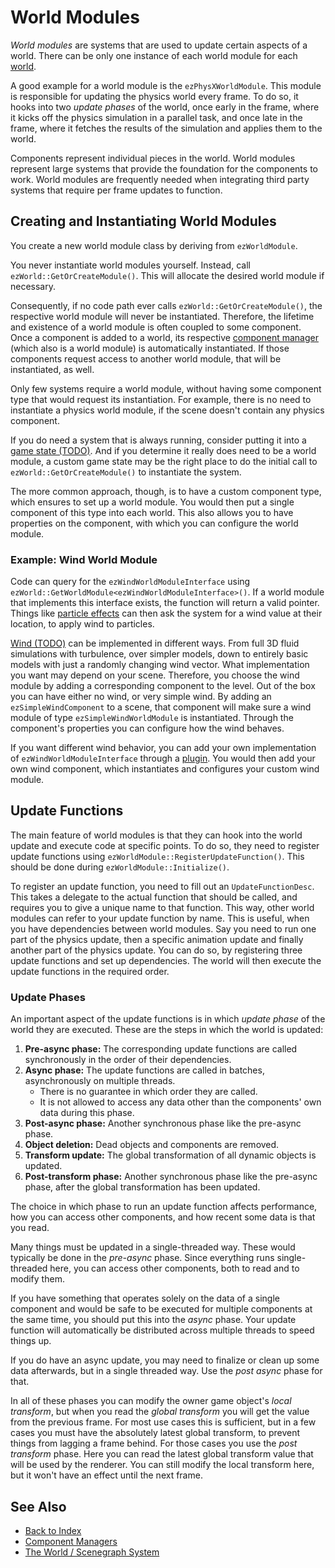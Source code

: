 # World Modules

*World modules* are systems that are used to update certain aspects of a world. There can be only one instance of each world module for each [world](worlds.md).

A good example for a world module is the `ezPhysXWorldModule`. This module is responsible for updating the physics world every frame. To do so, it hooks into two *update phases* of the world, once early in the frame, where it kicks off the physics simulation in a parallel task, and once late in the frame, where it fetches the results of the simulation and applies them to the world.

Components represent individual pieces in the world. World modules represent large systems that provide the foundation for the components to work. World modules are frequently needed when integrating third party systems that require per frame updates to function.

## Creating and Instantiating World Modules

You create a new world module class by deriving from `ezWorldModule`.

You never instantiate world modules yourself. Instead, call `ezWorld::GetOrCreateModule()`. This will allocate the desired world module if necessary.

Consequently, if no code path ever calls `ezWorld::GetOrCreateModule()`, the respective world module will never be instantiated. Therefore, the lifetime and existence of a world module is often coupled to some component. Once a component is added to a world, its respective [component manager](component-managers.md) (which also is a world module) is automatically instantiated. If those components request access to another world module, that will be instantiated, as well.

Only few systems require a world module, without having some component type that would request its instantiation. For example, there is no need to instantiate a physics world module, if the scene doesn't contain any physics component.

If you do need a system that is always running, consider putting it into a [game state (TODO)](../application/game-state.md). And if you determine it really does need to be a world module, a custom game state may be the right place to do the initial call to `ezWorld::GetOrCreateModule()` to instantiate the system.

The more common approach, though, is to have a custom component type, which ensures to set up a world module. You would then put a single component of this type into each world. This also allows you to have properties on the component, with which you can configure the world module.

### Example: Wind World Module

Code can query for the `ezWindWorldModuleInterface` using `ezWorld::GetWorldModule<ezWindWorldModuleInterface>()`. If a world module that implements this interface exists, the function will return a valid pointer. Things like [particle effects](../../effects/particle-effects/particle-effects-overview.md) can then ask the system for a wind value at their location, to apply wind to particles.

[Wind (TODO)](../../effects/wind.md) can be implemented in different ways. From full 3D fluid simulations with turbulence, over simpler models, down to entirely basic models with just a randomly changing wind vector. What implementation you want may depend on your scene. Therefore, you choose the wind module by adding a corresponding component to the level. Out of the box you can have either no wind, or very simple wind. By adding an `ezSimpleWindComponent` to a scene, that component will make sure a wind module of type `ezSimpleWindWorldModule` is instantiated. Through the component's properties you can configure how the wind behaves.

If you want different wind behavior, you can add your own implementation of `ezWindWorldModuleInterface` through a [plugin](../../custom-code/cpp/engine-plugins.md). You would then add your own wind component, which instantiates and configures your custom wind module.

## Update Functions

The main feature of world modules is that they can hook into the world update and execute code at specific points. To do so, they need to register update functions using `ezWorldModule::RegisterUpdateFunction()`. This should be done during `ezWorldModule::Initialize()`.

To register an update function, you need to fill out an `UpdateFunctionDesc`. This takes a delegate to the actual function that should be called, and requires you to give a unique name to that function. This way, other world modules can refer to your update function by name. This is useful, when you have dependencies between world modules. Say you need to run one part of the physics update, then a specific animation update and finally another part of the physics update. You can do so, by registering three update functions and set up dependencies. The world will then execute the update functions in the required order.

### Update Phases

An important aspect of the update functions is in which *update phase* of the world they are executed. These are the steps in which the world is updated:

1. **Pre-async phase:** The corresponding update functions are called synchronously in the order of their dependencies.
1. **Async phase:** The update functions are called in batches, asynchronously on multiple threads.
   * There is no guarantee in which order they are called.
   * It is not allowed to access any data other than the components' own data during this phase.
1. **Post-async phase:** Another synchronous phase like the pre-async phase.
1. **Object deletion:** Dead objects and components are removed.
1. **Transform update:** The global transformation of all dynamic objects is updated.
1. **Post-transform phase:** Another synchronous phase like the pre-async phase, after the global transformation has been updated.

The choice in which phase to run an update function affects performance, how you can access other components, and how recent some data is that you read.

Many things must be updated in a single-threaded way. These would typically be done in the *pre-async* phase. Since everything runs single-threaded here, you can access other components, both to read and to modify them.

If you have something that operates solely on the data of a single component and would be safe to be executed for multiple components at the same time, you should put this into the *async* phase. Your update function will automatically be distributed across multiple threads to speed things up.

If you do have an async update, you may need to finalize or clean up some data afterwards, but in a single threaded way. Use the *post async* phase for that.

In all of these phases you can modify the owner game object's *local transform*, but when you read the *global transform* you will get the value from the previous frame. For most use cases this is sufficient, but in a few cases you must have the absolutely latest global transform, to prevent things from lagging a frame behind. For those cases you use the *post transform* phase. Here you can read the latest global transform value that will be used by the renderer. You can still modify the local transform here, but it won't have an effect until the next frame.

## See Also

* [Back to Index](../../index.md)
* [Component Managers](component-managers.md)
* [The World / Scenegraph System](world-overview.md)
